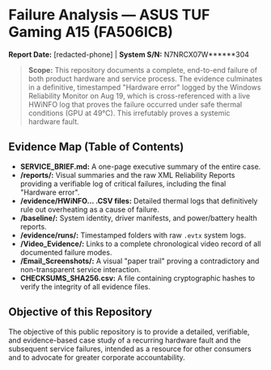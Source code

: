﻿# Failure Analysis — ASUS TUF Gaming A15 (FA506ICB)
**Report Date:** [redacted-phone] | **System S/N:** N7NRCX07W******304

> **Scope:** This repository documents a complete, end-to-end failure of both product hardware and service process. The evidence culminates in a definitive, timestamped "Hardware error" logged by the Windows Reliability Monitor on Aug 19, which is cross-referenced with a live HWiNFO log that proves the failure occurred under safe thermal conditions (GPU at 49°C). This irrefutably proves a systemic hardware fault.

## Evidence Map (Table of Contents)

* **SERVICE_BRIEF.md:** A one-page executive summary of the entire case.
* **/reports/:** Visual summaries and the raw XML Reliability Reports providing a verifiable log of critical failures, including the final "Hardware error".
* **/evidence/HWiNFO... .CSV files:** Detailed thermal logs that definitively rule out overheating as a cause of failure.
* **/baseline/:** System identity, driver manifests, and power/battery health reports.
* **/evidence/runs/:** Timestamped folders with raw `.evtx` system logs.
* **/Video_Evidence/:** Links to a complete chronological video record of all documented failure modes.
* **/Email_Screenshots/:** A visual "paper trail" proving a contradictory and non-transparent service interaction.
* **CHECKSUMS_SHA256.csv:** A file containing cryptographic hashes to verify the integrity of all evidence files.

## Objective of this Repository

The objective of this public repository is to provide a detailed, verifiable, and evidence-based case study of a recurring hardware fault and the subsequent service failures, intended as a resource for other consumers and to advocate for greater corporate accountability.
